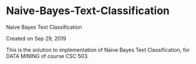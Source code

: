# Naive-Bayes-Text-Classification
Naive Bayes Text Classification

Created on Sep 29, 2019

This is the solution to implementation of Naive Bayes Text Classification, 
for DATA MINING of course CSC 503. 

